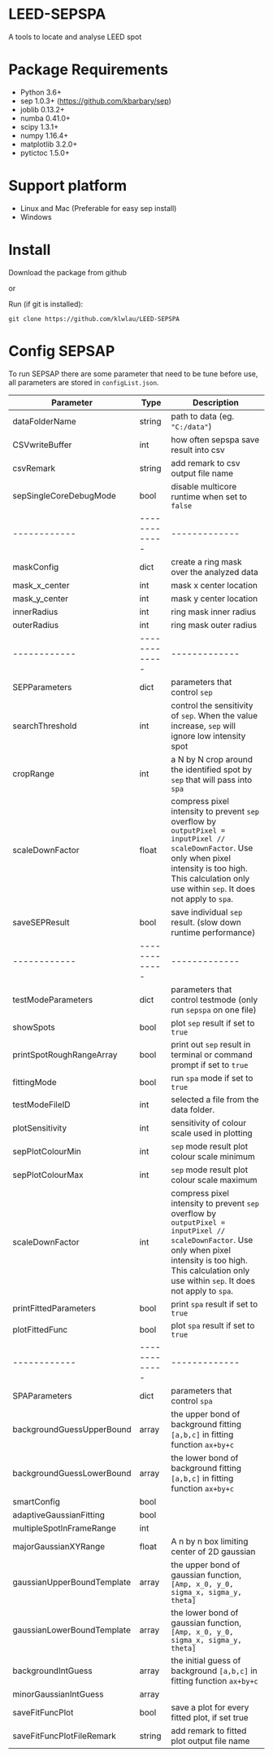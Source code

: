 # LEED-SEPSPA
A tools to locate and analyse LEED spot

# Package Requirements
- Python 3.6+
- sep 1.0.3+ (https://github.com/kbarbary/sep)
- joblib 0.13.2+
- numba 0.41.0+
- scipy 1.3.1+
- numpy 1.16.4+
- matplotlib 3.2.0+
- pytictoc 1.5.0+

# Support platform
- Linux and Mac (Preferable for easy sep install)
- Windows

# Install
Download the package from github

or

Run (if git is installed):
```
git clone https://github.com/klwlau/LEED-SEPSPA
```

# Config SEPSAP 
To run SEPSAP there are some parameter that need to be tune before use, all parameters are stored in `configList.json`.

Parameter | Type | Description
------------ | -------------| -------------
dataFolderName | string | path to data (eg. `"C:/data"`)
CSVwriteBuffer | int | how often sepspa save result into csv 
csvRemark | string |add remark to csv output file name
sepSingleCoreDebugMode | bool| disable multicore runtime when set to `false`
------------ | -------------| -------------
maskConfig|dict| create a ring mask over the analyzed data
mask_x_center|int| mask x center location
mask_y_center|int| mask y center location
innerRadius|int| ring mask inner radius
outerRadius|int| ring mask outer radius
------------ | -------------| -------------
SEPParameters| dict| parameters that control `sep`
searchThreshold|int| control the sensitivity of `sep`. When the value increase, `sep` will ignore low intensity spot  
cropRange|int| a N by N crop around the identified spot by `sep` that will pass into `spa` 
scaleDownFactor|float| compress pixel intensity to prevent `sep` overflow by `outputPixel = inputPixel // scaleDownFactor`. Use only when pixel intensity is too high. This calculation only use within `sep`. It does not apply to `spa`.
saveSEPResult|bool| save individual `sep` result. (slow down runtime performance)
------------ | -------------| -------------
testModeParameters | dict| parameters that control testmode (only run `sepspa` on one file)
showSpots|bool|plot `sep` result if set to `true`
printSpotRoughRangeArray|bool|print out `sep` result in terminal or command prompt if set to `true`
fittingMode|bool| run `spa` mode if set to `true`
testModeFileID|int| selected a file from the data folder. 
plotSensitivity|int| sensitivity of colour scale used in plotting
sepPlotColourMin|int| `sep` mode result plot colour scale minimum
sepPlotColourMax|int|`sep` mode result plot colour scale maximum 
scaleDownFactor|int| compress pixel intensity to prevent `sep` overflow by `outputPixel = inputPixel // scaleDownFactor`. Use only when pixel intensity is too high. This calculation only use within `sep`. It does not apply to `spa`.
printFittedParameters|bool|print `spa` result if set to `true`
plotFittedFunc|bool|plot `spa` result if set to `true`
------------ | -------------| -------------
SPAParameters|dict|parameters that control `spa`
backgroundGuessUpperBound|array|the upper bond of background fitting `[a,b,c]` in fitting function `ax+by+c` 
backgroundGuessLowerBound|array|the lower bond of background fitting `[a,b,c]` in fitting function `ax+by+c`
smartConfig|bool| 
adaptiveGaussianFitting|bool|
multipleSpotInFrameRange|int|
majorGaussianXYRange|float| A n by n box limiting center of 2D gaussian
gaussianUpperBoundTemplate|array|the upper bond of gaussian function, `[Amp, x_0, y_0, sigma_x, sigma_y, theta]` 
gaussianLowerBoundTemplate|array| the lower bond of gaussian function, `[Amp, x_0, y_0, sigma_x, sigma_y, theta]`
backgroundIntGuess|array| the initial guess of background `[a,b,c]` in fitting function `ax+by+c`
minorGaussianIntGuess|array|
saveFitFuncPlot|bool| save a plot for every fitted plot, if set true
saveFitFuncPlotFileRemark|string| add remark to fitted plot output file name





